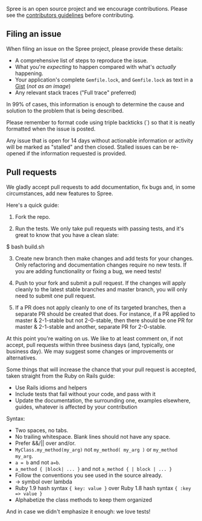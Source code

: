 Spree is an open source project and we encourage contributions.  Please see the
[contributors guidelines](http://spreecommerce.com/documentation/contributing_to_spree.html)
before contributing.

## Filing an issue

When filing an issue on the Spree project, please provide these details:

* A comprehensive list of steps to reproduce the issue.
* What you're *expecting* to happen compared with what's *actually* happening.
* Your application's complete `Gemfile.lock`, and `Gemfile.lock` as text in a [Gist](https://gist.github.com) (*not as an image*)
* Any relevant stack traces ("Full trace" preferred)

In 99% of cases, this information is enough to determine the cause and solution
to the problem that is being described.

Please remember to format code using triple backticks (\`) so that it is neatly
formatted when the issue is posted.

Any issue that is open for 14 days without actionable information or activity
will be marked as "stalled" and then closed. Stalled issues can be re-opened if
the information requested is provided.

## Pull requests

We gladly accept pull requests to add documentation, fix bugs and, in some circumstances,
add new features to Spree.

Here's a quick guide:

1. Fork the repo.

2. Run the tests. We only take pull requests with passing tests, and it's great
to know that you have a clean slate:

$ bash build.sh

3. Create new branch then make changes and add tests for your changes. Only
refactoring and documentation changes require no new tests. If you are adding
functionality or fixing a bug, we need tests!

4. Push to your fork and submit a pull request. If the changes will apply cleanly
to the latest stable branches and master branch, you will only need to submit one
pull request.

5. If a PR does not apply cleanly to one of its targeted branches, then a separate
PR should be created that does. For instance, if a PR applied to master & 2-1-stable but not 2-0-stable, then there should be one PR for master & 2-1-stable and another, separate PR for 2-0-stable.

At this point you're waiting on us. We like to at least comment on, if not
accept, pull requests within three business days (and, typically, one business
  day). We may suggest some changes or improvements or alternatives.

  Some things that will increase the chance that your pull request is accepted,
  taken straight from the Ruby on Rails guide:

  * Use Rails idioms and helpers
  * Include tests that fail without your code, and pass with it
  * Update the documentation, the surrounding one, examples elsewhere, guides,
  whatever is affected by your contribution

  Syntax:

  * Two spaces, no tabs.
  * No trailing whitespace. Blank lines should not have any space.
  * Prefer &&/|| over and/or.
  * `MyClass.my_method(my_arg)` not `my_method( my_arg )` or `my_method my_arg`.
  * `a = b` and not `a=b`.
  * `a_method { |block| ... }` and not `a_method { | block | ... }`
  * Follow the conventions you see used in the source already.
  * -> symbol over lambda
  * Ruby 1.9 hash syntax `{ key: value }` over Ruby 1.8 hash syntax `{ :key => value }`
  * Alphabetize the class methods to keep them organized

  And in case we didn't emphasize it enough: we love tests!
